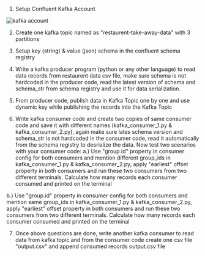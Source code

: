 1. Setup Confluent Kafka Account

![kafka account](https://user-images.githubusercontent.com/113834590/202918280-01f04bb4-739a-491d-b957-4d49151c3363.png)


2. Create one kafka topic named as "restaurent-take-away-data" with 3 partitions






3. Setup key (string) & value (json) schema in the confluent schema registry





4. Write a kafka producer program (python or any other language) to read data records from restaurent data csv file, 
   make sure schema is not hardcoded in the producer code, read the latest version of schema and schema_str from schema registry and use it for
   data serialization.






5. From producer code, publish data in Kafka Topic one by one and use dynamic key while publishing the records into the Kafka Topic







6. Write kafka consumer code and create two copies of same consumer code and save it with different names (kafka_consumer_1.py & kafka_consumer_2.py), 
   again make sure lates schema version and schema_str is not hardcoded in the consumer code, read it automatically from the schema registry to desrialize the data. 
   Now test two scenarios with your consumer code:
    a.) Use "group.id" property in consumer config for both consumers and mention different group_ids in kafka_consumer_1.py & kafka_consumer_2.py,
        apply "earliest" offset property in both consumers and run these two consumers from two different terminals. Calculate how many records each consumer
        consumed and printed on the terminal


b.) Use "group.id" property in consumer config for both consumers and mention same group_ids in kafka_consumer_1.py & kafka_consumer_2.py,
        apply "earliest" offset property in both consumers and run these two consumers from two different terminals. Calculate how many records each consumer
        consumed and printed on the terminal
        








7. Once above questions are done, write another kafka consumer to read data from kafka topic and from the consumer code create one csv file "output.csv"
   and append consumed records output.csv file
